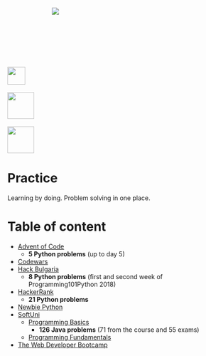 ﻿<div style="margin: 100px 100px 100px 100px"><a>    <img src="https://www.codewars.com/users/skilldeliver/badges/large" align="center"></a></div><br /><div><a href="https://www.hackerrank.com/skilldeliver">    <img height=40 src="https://www.hackerrank.com/wp-content/uploads/2018/08/hackerrank_logo.png" align="center"></a></div><br /><div><a href="https://softuni.bg/users/profile/show/skilldeliver">    <img height=60 src="https://softuni.bg/content/images/svg-logos/software-university-logo.svg" align="center" ></a></div><br /><div><a href="https://computerscience.nbu.bg/en/">    <img height=60 src="https://imgur.com/HzwXEBkhttps://imgur.com/HzwXEBk" align="center" ></a></div>        # PracticeLearning by doing.  Problem solving in one place.# Table of content* [Advent of Code](https://github.com/skilldeliver/Skillreceiving/tree/master/Advent%20of%20Code)    * **5 Python problems** (up to day 5)* [Codewars](https://github.com/skilldeliver/Skillreceiving/tree/master/Codewars)* [Hack Bulgaria](https://github.com/skilldeliver/Skillreceiving/tree/master/Hack%20Bulgaria)    * **8 Python problems** (first and second week of Programming101Python 2018)* [HackerRank](https://github.com/skilldeliver/Skillreceiving/tree/master/HackerRank)    * **21 Python problems*** [Newbie Python](https://github.com/skilldeliver/Skillreceiving/tree/master/Newbie-Python)* [SoftUni](https://github.com/skilldeliver/Skillreceiving/tree/master/SoftUni)    * [Programming Basics](https://github.com/skilldeliver/Skillreceiving/tree/master/SoftUni/Programming%20Basics)        * **126 Java problems** (71 from the course and 55 exams)    * [Programming Fundamentals](https://github.com/skilldeliver/Skillreceiving/tree/master/SoftUni/Programming%20Fundamentals)* [The Web Developer Bootcamp](https://github.com/skilldeliver/Skillreceiving/tree/master/The%20Web%20Developer%20Bootcamp%20(Udemy))